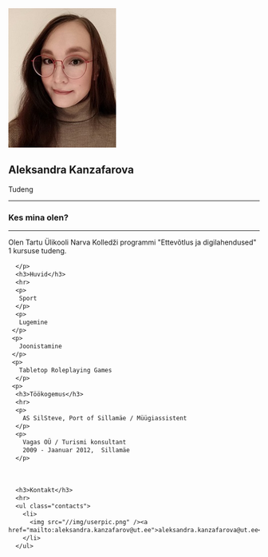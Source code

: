 <html lang="en">
 
<head>
  <meta charset="UTF-8" />
  <link rel="stylesheet" type="text/css" href="https://github.com/llaita/llaita.github.io/blob/main/page%20style.css">
  <link rel="stylesheet" type="text/css" href="https://github.com/llaita/llaita.github.io/blob/main/page%20style.css">
</head>
 
<body>
  <div class="conteiner">
    <div class="header">
      <div class="photo">
        <img src="https://github.com/llaita/llaita.github.io/blob/main/for%20web.jpg"/>
      </div>
      <div class="author">
        <div class="info_box">
          <h2>Aleksandra Kanzafarova</h2>
          <p>
            <span>Tudeng</span>
          </p>
        </div>
      </div>
    </div>
    <hr>
    <div class="skills">
      <h3>Kes mina olen?</h3>
      <hr>
      <p>
        Olen Tartu Ülikooli Narva Kolledži programmi "Ettevõtlus ja digilahendused" 1 kursuse tudeng. 
       
      </p>
      <h3>Huvid</h3>
      <hr>
      <p>
       Sport
      </p>
      <p>
       Lugemine
     </p>
     <p>
       Joonistamine
     </p>
     <p>
       Tabletop Roleplaying Games
      </p>
     <p>
      <h3>Töökogemus</h3>
      <hr>
      <p>
        AS SilSteve, Port of Sillamäe / Müügiassistent
      </p>
      <p>
        Vagas OÜ / Turismi konsultant
        2009 - Jaanuar 2012,  Sillamäe
      </p>


     
      <h3>Kontakt</h3>
      <hr>
      <ul class="contacts">
        <li>
          <img src="//img/userpic.png" /><a href="mailto:aleksandra.kanzafarov@ut.ee">aleksandra.kanzafarova@ut.ee</a>
        </li>
      </ul>
 
